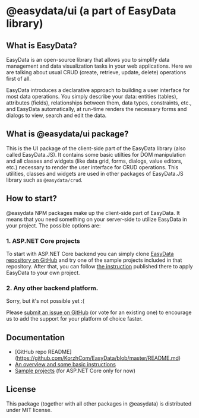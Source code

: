 # @easydata/ui (a part of EasyData library)

## What is EasyData?

EasyData is an open-source library that allows you to simplify data management and data visualization tasks in your web applications. Here we are talking about usual CRUD (create, retrieve, update, delete) operations first of all.

EasyData introduces a declarative approach to building a user interface for most data operations. 
You simply describe your data: entities (tables), attributes (fields), relationships between them, data types, constraints, etc., and EasyData automatically, at run-time renders the necessary forms and dialogs to view, search and edit the data.

## What is @easydata/ui package?

This is the UI package of the client-side part of the EasyData library (also called EasyData.JS). 
It contains some basic utilties for DOM manipulation and all classes and widgets (like data grid, forms, dialogs, value editors, etc.) necessary to render the user interface for CRUD operations. 
This utilities, classes and widgets are used in other packages of EasyData.JS library such as `@easydata/crud`.

## How to start?

@easydata NPM packages make up the client-side part of EasyData. It means that you need something on your server-side to utilize EasyData in your project. The possible options are:

### 1. ASP.NET Core projects

To start with ASP.NET Core backend you can simply clone [EasyData repository on GitHub](https://github.com/KorzhCom/EasyData/) and try one of the sample projects included in that repository. After that, you can follow [the instruction](https://github.com/KorzhCom/EasyData/blob/master/README.md) published there to apply EasyData to your own project.

### 2. Any other backend platform.

Sorry, but it's not possible yet :(

Please [submit an issue on GitHub](https://github.com/KorzhCom/EasyData/issues) (or vote for an existing one) to encourage us to add the support for your platform of choice faster.

## Documentation

 * [GitHub repo README] (https://github.com/KorzhCom/EasyData/blob/master/README.md) 
 * [An overview and some basic instructions](https://korzh.com/blog/crud-asp-net-core-with-easydata)
 * [Sample projects](https://github.com/KorzhCom/EasyData/tree/master/samples) (for ASP.NET Core only for now)

## License
This package (together with all other packages in @easydata) is distributed under MIT license.

